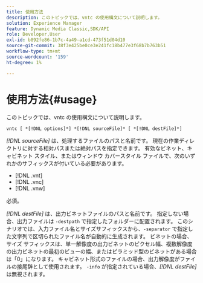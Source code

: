 ```yaml
---
title: 使用方法
description: このトピックでは、vntc の使用構文について説明します。
solution: Experience Manager
feature: Dynamic Media Classic,SDK/API
role: Developer,User
exl-id: b892fe86-1b7c-4a49-a1cd-473f51d04d10
source-git-commit: 38f3e425be0ce3e241fc18b477e3f68b7b763b51
workflow-type: tm+mt
source-wordcount: '159'
ht-degree: 1%

---
```


# 使用方法{#usage}

このトピックでは、vntc の使用構文について説明します。

`vntc [ *[!DNL options]*] *[!DNL sourceFile]* [ *[!DNL destFile]*]`

*[!DNL sourceFile]* は、処理するファイルのパスと名前です。 現在の作業ディレクトリに対する相対パスまたは絶対パスを指定できます。 有効なビネット、キャビネット スタイル、またはウィンドウ カバースタイル ファイルで、次のいずれかのサフィックスが付いている必要があります。

* [!DNL .vnt]
* [!DNL .vnc]
* [!DNL .vnw]

必須。

*[!DNL destFile]* は、出力ビネットファイルのパスと名前です。 指定しない場合、出力ファイルは `-destpath` で指定したフォルダーに配置されます。 このシナリオでは、入力ファイル名とサイズサフィックスから、`-separator` で指定した文字列で区切られたファイル名が自動的に生成されます。 ビネットの場合、サイズ サフィックスは、単一解像度の出力ビネットのピクセル幅、複数解像度の出力ビネットの最初のビューの幅、またはピラミッド型のビネットがある場合は「0」になります。 キャビネット形式のファイルの場合、出力解像度がファイルの接尾辞として使用されます。 `-info` が指定されている場合、*[!DNL destFile]* は無視されます。
